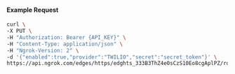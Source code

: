<!-- Code generated for API Clients. DO NOT EDIT. -->

#### Example Request

```bash
curl \
-X PUT \
-H "Authorization: Bearer {API_KEY}" \
-H "Content-Type: application/json" \
-H "Ngrok-Version: 2" \
-d '{"enabled":true,"provider":"TWILIO","secret":"secret_token"}' \
https://api.ngrok.com/edges/https/edghts_333B3ThZ4e0sCzS10Eo8cgAplPZ/routes/edghtsrt_333B3Svb6KhDVsdVq3x21sUaydj/webhook_verification
```
